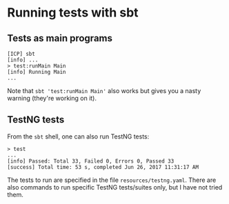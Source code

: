 # Running tests with sbt

## Tests as main programs

```
[ICP] sbt
[info] ...
> test:runMain Main
[info] Running Main 
...
```

Note that `sbt 'test:runMain Main'` also works but gives you a nasty warning (they're working on it).

## TestNG tests

From the `sbt` shell, one can also run TestNG tests:

```
> test
...
[info] Passed: Total 33, Failed 0, Errors 0, Passed 33
[success] Total time: 53 s, completed Jun 26, 2017 11:31:17 AM
```

The tests to run are specified in the file `resources/testng.yaml`.  There are also commands to run specific TestNG tests/suites only, but I have not tried them.
